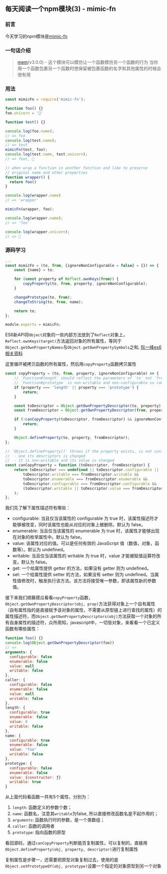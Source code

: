 ## 每天阅读一个npm模块(3) - mimic-fn

### 前言
今天学习的npm模块是[mimic-fn](https://www.npmjs.com/package/mimic-fn)

### 一句话介绍
> [mem](https://www.npmjs.com/package/mimic-fn)(v3.0.0) - 这个模块可以模仿让一个函数模仿另一个函数的行为
当你用一个函数包裹另一个函数时想保留被包裹函数的名字和其他属性的时候会很有用

### 用法
```javascript
const mimicFn = require('mimic-fn');

function foo() {}
foo.unicorn = '🦄'

function test() {}

console.log(foo.name);
// => foo
console.log(test.name);
// => test
mimicFn(test, foo);
console.log(test.name, test.unicorn);
// => foot, 🦄

// when wrap a function in another function and like to preserve
// original name and other properties
function wrapper() {
  return foo()
}

console.log(wrapper.name)
// => 'wrapper'

mimicFn(wrapper, foo);

console.log(wrapper.name);
// => 'foo'

console.log(wrapper.unicorn);
// => 🦄
```

### 源码学习
```javascript
...
const mimicFn = (to, from, {ignoreNonConfigurable = false} = {}) => {
	const {name} = to;

	for (const property of Reflect.ownKeys(from)) {
		copyProperty(to, from, property, ignoreNonConfigurable);
	}

	changePrototype(to, from);
	changeToString(to, from, name);

	return to;
};

module.exports = mimicFn;
```
ES6新API将`Object`对象的一些内部方法放到了`Reflect`对象上，`Reflect.ownKeys(target)`方法返回对象的所有属性，等同于`Object.getOwnPropertyNames`与`Object.getOwnPropertySymbols`之和, [阮一峰es6相关资料](http://es6.ruanyifeng.com/#docs/reflect)

这里循环被拷贝函数的所有属性，然后用`copyProperty`函数拷贝属性

```javascript
const copyProperty = (to, from, property, ignoreNonConfigurable) => {
	// `Function#length` should reflect the parameters of `to` not `from` since we keep its body.
	// `Function#prototype` is non-writable and non-configurable so can never be modified.
	if (property === 'length' || property === 'prototype') {
		return;
	}

	const toDescriptor = Object.getOwnPropertyDescriptor(to, property);
	const fromDescriptor = Object.getOwnPropertyDescriptor(from, property);

	if (!canCopyProperty(toDescriptor, fromDescriptor) && ignoreNonConfigurable) {
		return;
	}

	Object.defineProperty(to, property, fromDescriptor);
};

// `Object.defineProperty()` throws if the property exists, is not configurable and either:
//  - one its descriptors is changed
//  - it is non-writable and its value is changed
const canCopyProperty = function (toDescriptor, fromDescriptor) {
	return toDescriptor === undefined || toDescriptor.configurable || (
		toDescriptor.writable === fromDescriptor.writable &&
		toDescriptor.enumerable === fromDescriptor.enumerable &&
		toDescriptor.configurable === fromDescriptor.configurable &&
		(toDescriptor.writable || toDescriptor.value === fromDescriptor.value)
	);
};
```

我们先了解下属性描述符有哪些：
- configurable: 当且仅当该属性的 configurable 为 true 时，该属性描述符才能够被改变，同时该属性也能从对应的对象上被删除。默认为 false。
- enumerable: 当且仅当该属性的 enumerable 为 true 时，该属性才能够出现在对象的枚举属性中。默认为 false。
- value: 该属性对应的值。可以是任何有效的 JavaScript 值（数值，对象，函数等）。默认为 undefined。
- writable: 当且仅当该属性的 writable 为 true 时，value 才能被赋值运算符改变。默认为 false。
- get: 一个给属性提供 getter 的方法，如果没有 getter 则为 undefined。
- set: 一个给属性提供 setter 的方法，如果没有 setter 则为 undefined。当属性值修改时，触发执行该方法。该方法将接受唯一参数，即该属性新的参数值。


接下来我们顺藤摸瓜看看`copyProperty`函数，`Object.getOwnPropertyDescriptor(obj, prop)`方法获得对象上一个自有属性（自有属性指的是直接赋予该对象的属性，不需要从原型链上进行查找的属性）的属性描述符，而`Object.getOwnPropertyDescriptors(obj)`方法获取一个对象的所有自身属性的描述符，众所周知，javascript中，一切皆对象，来看看一个已定义函数有哪些属性：

```javascript
function foo() {}
console.log(Object.getOwnPropertyDescriptor(foo))
// =>
arguments: {
  configurable: false
  enumerable: false
  value: null
  writable: false
},
caller: {
  configurable: false
  enumerable: false
  value: null
  writable: false
},
length: {
  configurable: true
  enumerable: false
  value: 0
  writable: false
},
name: {
  configurable: true
  enumerable: false
  value: "foo"
  writable: false
},
prototype: {
  configurable: false
  enumerable: false
  value: {constructor: ƒ}
  writable: true
}
```

从上面代码看函数一共有5个属性，分别为：
1. `length`: 函数定义的参数个数；
2. `name`: 函数名，注意其`writable`为false, 所以直接修改函数名是不起作用的；
3. `arguments`: 函数执行时的参数，是一个类数组；
4. `caller`: 函数的调用者
5. `prototype`: 指向函数的原型

看回源码，通过`canCopyProperty`判断能否复制属性，可以复制的，直接用`Object.defineProperty(obj, property, descriptor)`进行复制属性

复制属性是步骤一，还需要把原型对象复制过去，使用的是`Object.setPrototypeOf(obj, prototype)`设置一个指定的对象原型到另一个对象